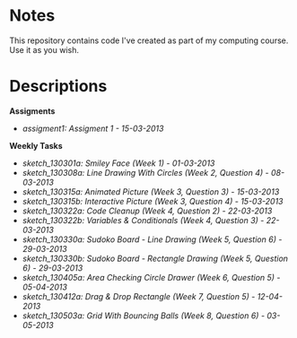 Notes
=====

This repository contains code I've created as part of my computing course. Use it as you wish.

Descriptions
============

**Assigments**

 + _assigment1:_ *Assigment 1 - 15-03-2013*

**Weekly Tasks**

 + _sketch_130301a:_ *Smiley Face (Week 1) - 01-03-2013*
 + _sketch_130308a:_ *Line Drawing With Circles (Week 2, Question 4) - 08-03-2013*
 + _sketch_130315a:_ *Animated Picture (Week 3, Question 3) - 15-03-2013*
 + _sketch_130315b:_ *Interactive Picture (Week 3, Question 4) - 15-03-2013*
 + _sketch_130322a:_ *Code Cleanup (Week 4, Question 2) - 22-03-2013*
 + _sketch_130322b:_ *Variables & Conditionals (Week 4, Question 3) - 22-03-2013*
 + _sketch_130330a:_ *Sudoko Board - Line Drawing (Week 5, Question 6) - 29-03-2013*
 + _sketch_130330b:_ *Sudoko Board - Rectangle Drawing (Week 5, Question 6) - 29-03-2013*
 + _sketch_130405a:_ *Area Checking Circle Drawer (Week 6, Question 5) - 05-04-2013*
 + _sketch_130412a:_ *Drag & Drop Rectangle (Week 7, Question 5) - 12-04-2013*
 + _sketch_130503a:_ *Grid With Bouncing Balls (Week 8, Question 6) - 03-05-2013*
